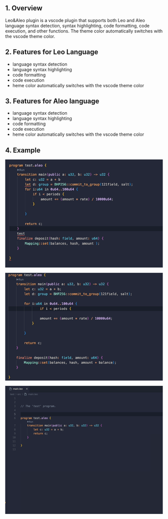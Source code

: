 ## 1. Overview

Leo&Aleo plugin is a vscode plugin that supports both Leo and Aleo language syntax detection, syntax highlighting, code formatting, code execution, and other functions. The theme color automatically switches with the vscode theme color.

## 2. Features for Leo Language

- language syntax detection
- language syntax highlighting
- code formatting
- code execution
- heme color automatically switches with the vscode theme color

## 3. Features for Aleo language

- language syntax detection
- language syntax highlighting
- code formatting
- code execution
- heme color automatically switches with the vscode theme color

## 4. Example

![leo-aleo-plugin-syntax-error.gif](./leo-aleo-plugin-syntax-error.gif)

![leo-aleo-plugin-format.gif](./leo-aleo-plugin-format.gif)

![leo-aleo-plugin-exec.gif](./leo-aleo-plugin-exec.gif)